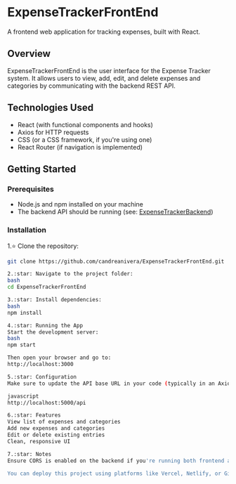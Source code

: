 # ExpenseTrackerFrontEnd

A frontend web application for tracking expenses, built with React.

## Overview

ExpenseTrackerFrontEnd is the user interface for the Expense Tracker system. It allows users to view, add, edit, and delete expenses and categories by communicating with the backend REST API.

## Technologies Used

- React (with functional components and hooks)  
- Axios for HTTP requests  
- CSS (or a CSS framework, if you're using one)  
- React Router (if navigation is implemented)

## Getting Started

### Prerequisites

- Node.js and npm installed on your machine  
- The backend API should be running (see: [ExpenseTrackerBackend](https://github.com/candreanivera/ExpenseTrackerBackend))

### Installation

1.:star: Clone the repository:
   ```bash
   git clone https://github.com/candreanivera/ExpenseTrackerFrontEnd.git

2.:star: Navigate to the project folder:
bash
cd ExpenseTrackerFrontEnd

3.:star: Install dependencies:
bash
npm install

4.:star: Running the App
Start the development server:
bash
npm start

Then open your browser and go to:
http://localhost:3000

5.:star: Configuration
Make sure to update the API base URL in your code (typically in an Axios config file or environment variable) to point to your backend, such as:

javascript
http://localhost:5000/api

6.:star: Features
View list of expenses and categories
Add new expenses and categories
Edit or delete existing entries
Clean, responsive UI

7.:star: Notes
Ensure CORS is enabled on the backend if you're running both frontend and backend separately.

You can deploy this project using platforms like Vercel, Netlify, or GitHub Pages.